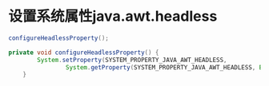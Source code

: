 # 设置系统属性java.awt.headless

```java
configureHeadlessProperty();
```

```java
private void configureHeadlessProperty() {
		System.setProperty(SYSTEM_PROPERTY_JAVA_AWT_HEADLESS,
				System.getProperty(SYSTEM_PROPERTY_JAVA_AWT_HEADLESS, Boolean.toString(this.headless)));
	}
```
